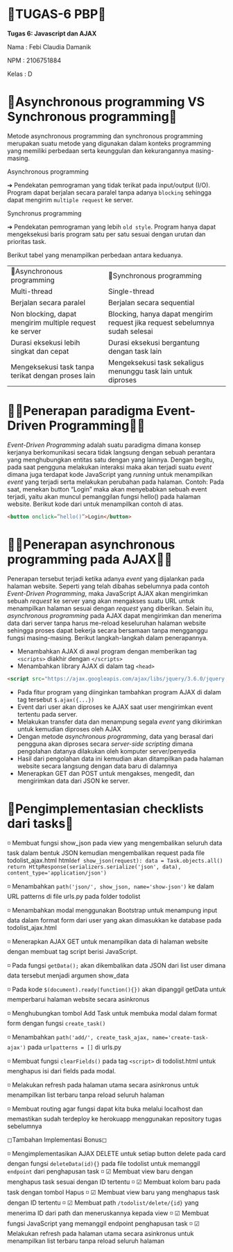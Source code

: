 # 📑TUGAS-6 PBP📑

**Tugas 6: Javascript dan AJAX**

Nama	: Febi Claudia Damanik

NPM	: 2106751884

Kelas 	: D

# 🔎Asynchronous programming VS Synchronous programming🔎
Metode asynchronous programming dan synchronous programming merupakan suatu metode yang digunakan dalam konteks programming yang memiliki perbedaan serta keunggulan dan kekurangannya masing-masing.

Asynchronous programming

➔ Pendekatan pemrograman yang tidak terikat pada input/output (I/O). Program dapat berjalan secara paralel tanpa adanya `blocking` sehingga dapat mengirim `multiple request` ke server. 

Synchronus programming

➔ Pendekatan pemrograman yang lebih `old style`. Program hanya dapat mengeksekusi baris program satu per satu sesuai dengan urutan dan prioritas task.

Berikut tabel yang menampilkan perbedaan antara keduanya.
<!DOCTYPE html>
<html>
<head>
	<meta charset="utf-8">
</head>
<body> 
 <table>
 	<tr>
 		<td>📴Asynchronous programming</td>
 		<td>📲Synchronous programming</td>
 	<tr>
 		<td>Multi-thread</td>
 		<td>Single-thread</td>
  <tr>
		<td>Berjalan secara paralel</td>
		<td>Berjalan secara sequential</td>
  <tr>
		<td>Non blocking, dapat mengirim multiple request ke server</td>
		<td>Blocking, hanya dapat mengirim request jika request sebelumnya sudah 		 selesai </td>
  <tr>
		<td>Durasi eksekusi lebih singkat dan cepat</td>
		<td>Durasi eksekusi bergantung dengan task lain</td>
  <tr>
		<td>Mengeksekusi task tanpa terikat dengan proses lain</td>
		<td>Mengeksekusi task sekaligus menunggu task lain untuk diproses</td>
   </tr>
	 
 </table>

</body>
</html>

# 🤷‍♂️Penerapan paradigma Event-Driven Programming🤷‍♂️
*Event-Driven Programming* adalah suatu paradigma dimana konsep kerjanya berkomunikasi secara tidak langsung dengan sebuah perantara yang menghubungkan entitas satu dengan yang lainnya. Dengan begitu, pada saat pengguna melakukan interaksi maka akan terjadi suatu *event* dimana juga terdapat kode JavaScript yang *running* untuk menampilkan *event* yang terjadi serta melakukan perubahan pada halaman.
Contoh: 
Pada saat, menekan button “Login” maka akan menyebabkan sebuah event terjadi, yaitu akan muncul pemanggilan fungsi hello() pada halaman website.
Berikut kode dari untuk menampilkan contoh di atas.
```html
<button onclick=”hello()”>Login</button>
```
# 👩‍💻Penerapan asynchronous programming pada AJAX👩‍💻
Penerapan tersebut terjadi ketika adanya *event* yang dijalankan pada halaman website. Seperti yang telah dibahas sebelumnya pada contoh *Event-Driven Programming*, maka JavaScript AJAX akan mengirimkan sebuah *request* ke server yang akan mengakses suatu URL untuk menampilkan halaman sesuai dengan *request* yang diberikan. Selain itu, *asynchronous programming* pada AJAX dapat mengirimkan dan menerima data dari server tanpa harus me-reload keseluruhan halaman website sehingga proses dapat bekerja secara bersamaan tanpa mengganggu fungsi masing-masing.
Berikut langkah-langkah dalam penerapannya.
- Menambahkan AJAX di awal program dengan memberikan tag `<scripts>` diakhir dengan `</scripts>`
- Menambahkan library AJAX di dalam tag `<head>` 
```html
<script src="https://ajax.googleapis.com/ajax/libs/jquery/3.6.0/jquery.min.js"></script>
```
- Pada fitur program yang diinginkan tambahkan program AJAX di dalam tag tersebut `$.ajax({...})`
- Event dari user akan diproses ke AJAX saat user mengirimkan event tertentu pada server.
- Melakukan transfer data dan menampung segala *event* yang dikirimkan untuk kemudian diproses oleh AJAX
- Dengan metode *asynchronous programming*, data yang berasal dari pengguna akan diproses secara *server-side scripting* dimana pengolahan datanya dilakukan oleh komputer server/penyedia
- Hasil dari pengolahan data ini kemudian akan ditampilkan pada halaman website secara langsung dengan data baru di dalamnya
- Menerapkan GET dan POST untuk mengakses, mengedit, dan mengirimkan data dari JSON ke server.
# 📌Pengimplementasian checklists dari tasks📌
◽ Membuat fungsi show_json pada view yang mengembalikan seluruh data task dalam bentuk JSON kemudian mengembalikan request pada file todolist_ajax.html
html```
def show_json(request):
    data = Task.objects.all()
    return HttpResponse(serializers.serialize('json', data), content_type='application/json')
    ```
    
◽ Menambahkan `path('json/', show_json, name='show-json')` ke dalam URL patterns di file urls.py pada folder todolist

◽ Menambahkan modal menggunakan Bootstrap untuk menampung input data dalam format form dari user yang akan dimasukkan ke database pada todolist_ajax.html 

◽ Menerapkan AJAX GET untuk menampilkan data di halaman website dengan membuat tag script berisi JavaScript. 

◽ Pada fungsi `getData();` akan dikembalikan data JSON dari list user dimana data tersebut menjadi argumen show_data

◽ Pada kode `$(document).ready(function(){})` akan dipanggil getData untuk memperbarui halaman website secara asinkronus

◽ Menghubungkan tombol Add Task untuk membuka modal dalam format form dengan fungsi `create_task()` 

◽ Menambahkan `path('add/', create_task_ajax, name='create-task-ajax')` pada `urlpatterns = []` di urls.py

◽ Membuat fungsi `clearFields()` pada tag `<script>` di todolist.html untuk menghapus isi dari fields pada modal.

◽ Melakukan refresh pada halaman utama secara asinkronus untuk menampilkan list terbaru tanpa reload seluruh halaman

◽ Membuat routing agar fungsi dapat kita buka melalui localhost dan memastikan sudah terdeploy ke herokuapp menggunakan repository tugas sebelumnya

◻Tambahan Implementasi Bonus◻

◽ Mengimplementasikan AJAX DELETE untuk setiap button delete pada card dengan fungsi `deleteData(id){}` pada file todolist untuk memanggil `endpoint` dari penghapusan task
◽ ☑ Membuat view baru dengan menghapus task sesuai dengan ID tertentu
◽ ☑ Membuat kolom baru pada task dengan tombol Hapus
◽ ☑ Membuat view baru yang menghapus task dengan ID tertentu
◽ ☑ Membuat path `/todolist/delete/{id}` yang menerima ID dari path dan meneruskannya kepada view
◽ ☑ Membuat fungsi JavaScript yang memanggil endpoint penghapusan task
◽ ☑ Melakukan refresh pada halaman utama secara asinkronus untuk menampilkan list terbaru tanpa reload seluruh halaman
